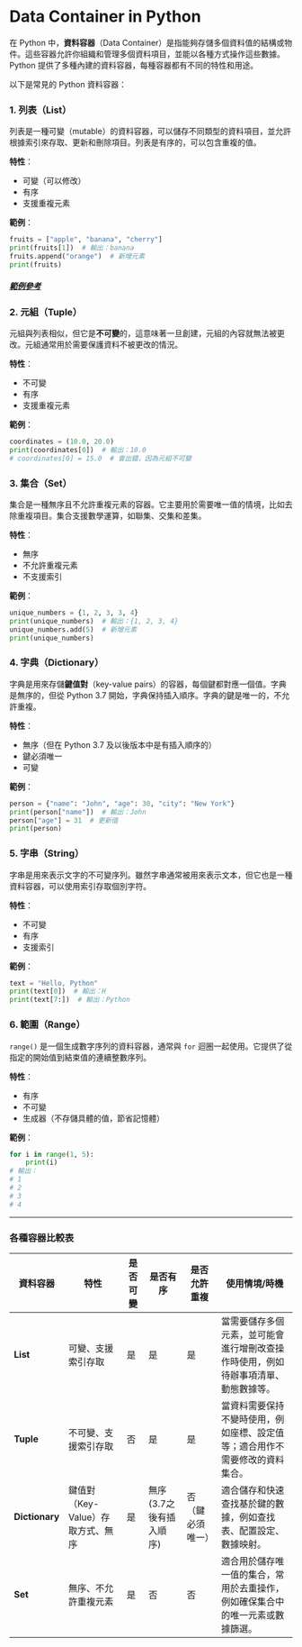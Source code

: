 # Data Container in Python
在 Python 中，**資料容器**（Data Container）是指能夠存儲多個資料值的結構或物件。這些容器允許你組織和管理多個資料項目，並能以各種方式操作這些數據。Python 提供了多種內建的資料容器，每種容器都有不同的特性和用途。

以下是常見的 Python 資料容器：

### 1. **列表（List）**
列表是一種可變（mutable）的資料容器，可以儲存不同類型的資料項目，並允許根據索引來存取、更新和刪除項目。列表是有序的，可以包含重複的值。

**特性**：
- 可變（可以修改）
- 有序
- 支援重複元素

**範例**：
```python
fruits = ["apple", "banana", "cherry"]
print(fruits[1])  # 輸出：banana
fruits.append("orange")  # 新增元素
print(fruits)
```

##### [範例參考](05-1-List.ipynb)

### 2. **元組（Tuple）**
元組與列表相似，但它是**不可變**的，這意味著一旦創建，元組的內容就無法被更改。元組通常用於需要保護資料不被更改的情況。

**特性**：
- 不可變
- 有序
- 支援重複元素

**範例**：
```python
coordinates = (10.0, 20.0)
print(coordinates[0])  # 輸出：10.0
# coordinates[0] = 15.0  # 會出錯，因為元組不可變
```

### 3. **集合（Set）**
集合是一種無序且不允許重複元素的容器。它主要用於需要唯一值的情境，比如去除重複項目。集合支援數學運算，如聯集、交集和差集。

**特性**：
- 無序
- 不允許重複元素
- 不支援索引

**範例**：
```python
unique_numbers = {1, 2, 3, 3, 4}
print(unique_numbers)  # 輸出：{1, 2, 3, 4}
unique_numbers.add(5)  # 新增元素
print(unique_numbers)
```

### 4. **字典（Dictionary）**
字典是用來存儲**鍵值對**（key-value pairs）的容器，每個鍵都對應一個值。字典是無序的，但從 Python 3.7 開始，字典保持插入順序。字典的鍵是唯一的，不允許重複。

**特性**：
- 無序（但在 Python 3.7 及以後版本中是有插入順序的）
- 鍵必須唯一
- 可變

**範例**：
```python
person = {"name": "John", "age": 30, "city": "New York"}
print(person["name"])  # 輸出：John
person["age"] = 31  # 更新值
print(person)
```

### 5. **字串（String）**
字串是用來表示文字的不可變序列。雖然字串通常被用來表示文本，但它也是一種資料容器，可以使用索引存取個別字符。

**特性**：
- 不可變
- 有序
- 支援索引

**範例**：
```python
text = "Hello, Python"
print(text[0])  # 輸出：H
print(text[7:])  # 輸出：Python
```

### 6. **範圍（Range）**
`range()` 是一個生成數字序列的資料容器，通常與 `for` 迴圈一起使用。它提供了從指定的開始值到結束值的連續整數序列。

**特性**：
- 有序
- 不可變
- 生成器（不存儲具體的值，節省記憶體）

**範例**：
```python
for i in range(1, 5):
    print(i)
# 輸出：
# 1
# 2
# 3
# 4
```
---
### 各種容器比較表
| 資料容器    | 特性                               | 是否可變  | 是否有序  | 是否允許重複  | 使用情境/時機                                                                 |
| ----------- | ---------------------------------- | -------- | -------- | ------------ | --------------------------------------------------------------------------- |
| **List**    | 可變、支援索引存取                 | 是       | 是       | 是           | 當需要儲存多個元素，並可能會進行增刪改查操作時使用，例如待辦事項清單、動態數據等。   |
| **Tuple**   | 不可變、支援索引存取               | 否       | 是       | 是           | 當資料需要保持不變時使用，例如座標、設定值等；適合用作不需要修改的資料集合。         |
| **Dictionary** | 鍵值對（Key-Value）存取方式、無序 | 是       | 無序(3.7之後有插入順序) | 否（鍵必須唯一）| 適合儲存和快速查找基於鍵的數據，例如查找表、配置設定、數據映射。                       |
| **Set**     | 無序、不允許重複元素               | 是       | 否       | 否           | 適合用於儲存唯一值的集合，常用於去重操作，例如確保集合中的唯一元素或數據篩選。         |
